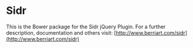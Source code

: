 Sidr
============

This is the Bower package for the Sidr jQuery Plugin. For a further description, documentation and others visit: [http://www.berriart.com/sidr](http://www.berriart.com/sidr)
